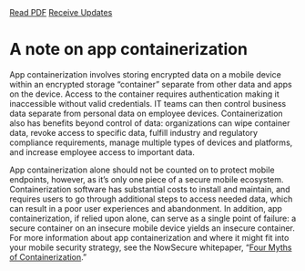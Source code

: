 <div class="cta-banner">
  <a class="cta-banner-pdf" href="https://info.nowsecure.com/2016-NowSecure-mobile-security-report.html">Read PDF<i class="fa fa-file-pdf-o"></i></a>
    <a class="cta-banner-update" href="https://info.nowsecure.com/mobile-security-report-updates.html">Receive Updates<i class="fa fa-bell-o"></i></a>
</div>

# A note on app containerization

App containerization involves storing encrypted data on a mobile device within an encrypted storage “container” separate from other data and apps on the device. Access to the container requires authentication making it inaccessible without valid credentials. IT teams can then control business data separate from personal data on employee devices. Containerization also has benefits beyond control of data: organizations can wipe container data, revoke access to specific data, fulfill industry and regulatory compliance requirements, manage multiple types of devices and platforms, and increase employee access to important data.

App containerization alone should not be counted on to protect mobile endpoints, however, as it’s only one piece of a secure mobile ecosystem. Containerization software has substantial costs to install and maintain, and requires users to go through additional steps to access needed data, which can result in a poor user experiences and abandonment. In addition, app containerization, if relied upon alone, can serve as a single point of failure: a secure container on an insecure mobile device yields an insecure container. For more information about app containerization and where it might fit into your mobile security strategy, see the NowSecure whitepaper, “[Four Myths of Containerization](https://info.nowsecure.com/containerization-four-myths/).”

